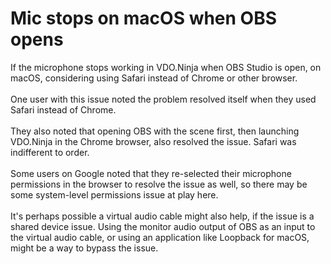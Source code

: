 # Mic stops on macOS when OBS opens

If the microphone stops working in VDO.Ninja when OBS Studio is open, on macOS, considering using Safari instead of Chrome or other browser.\
\
One user with this issue noted the problem resolved itself when they used Safari instead of Chrome.\
\
They also noted that opening OBS with the scene first, then launching VDO.Ninja in the Chrome browser, also resolved the issue. Safari was indifferent to order.\
\
Some users on Google noted that they re-selected their microphone permissions in the browser to resolve the issue as well, so there may be some system-level permissions issue at play here.\
\
It's perhaps possible a virtual audio cable might also help, if the issue is a shared device issue. Using the monitor audio output of OBS as an input to the virtual audio cable, or using an application like Loopback for macOS, might be a way to bypass the issue.
